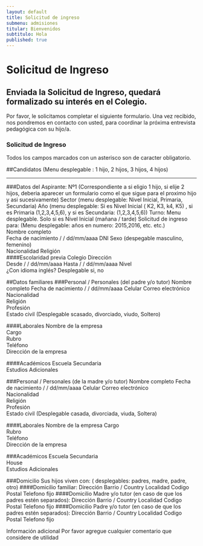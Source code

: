 ```yaml
---
layout: default
title: Solicitud de ingreso
submenu: admisiones
titular: Bienvenidos
subtitulo: Hola
published: true
---
```


# Solicitud de Ingreso

## Enviada la Solicitud de Ingreso, quedará formalizado su interés en el Colegio.  

Por favor, le solicitamos completar el siguiente formulario. Una vez recibido, nos pondremos en contacto con usted, para coordinar la próxima entrevista pedagógica con su hijo/a. 


### Solicitud de Ingreso
Todos los campos marcados con un asterisco son de caracter obligatorio.

##Candidatos (Menu desplegable : 1 hijo, 2 hijos, 3 hijos, 4 hijos)

---

###Datos del Aspirante: Nº1 (Correspondiente a si eligio 1 hijo, si elije 2 hijos, deberia aparecer un formulario como el que sigue para el proximo hijo y asi sucesivamente)
Sector (menu desplegable: Nivel Inicial, Primaria, Secundaria)
Año	(menu desplegable: Si es Nivel Inicial ( K2, K3, k4, K5) , si es Primaria (1,2,3,4,5,6), y si es Secundaria: (1,2,3,4,5,6))
Turno: Menu desplegable. Solo si es Nivel Inicial (mañana / tarde)
Solicitud de ingreso para: (Menu desplegable: años en numero: 2015,2016, etc. etc.)  
Nombre completo	 
Fecha de nacimiento	 /   /   dd/mm/aaaa 
DNI
Sexo (despegable masculino, femenino)	
Nacionalidad
Religión	
####Escolaridad previa
Colegio	
Dirección	
Desde	 /   /   dd/mm/aaaa
Hasta	 /   /   dd/mm/aaaa
Nivel	
¿Con idioma inglés?	Desplegable si, no

##Datos familiares
###Personal / Personales (del padre y/o tutor)
Nombre completo	
Fecha de nacimiento	 /   /   dd/mm/aaaa
Celular	
Correo electrónico	
Nacionalidad	
Religión	
Profesión	
Estado civil (Desplegable scasado, divorciado, viudo, Soltero)

####Laborales
Nombre de la empresa	
Cargo	
Rubro	
Teléfono	
Dirección de la empresa	

####Académicos
Escuela Secundaria	  
Estudios Adicionales	

###Personal / Personales (de la madre y/o tutor)
Nombre completo	
Fecha de nacimiento	 /   /   dd/mm/aaaa
Celular	
Correo electrónico	
Nacionalidad	
Religión	
Profesión	
Estado civil (Desplegable casada, divorciada, viuda, Soltera)

####Laborales
Nombre de la empresa
Cargo	
Rubro	
Teléfono	
Dirección de la empresa	

###Académicos
Escuela Secundaria	  
House	
Estudios Adicionales

###Domicilio 
Sus hijos viven con: ( desplegables: padres, madre, padre, otro)
####Domicilio familiar: 
Dirección
Barrio / Country
Localidad
Codigo Postal
Telefono fijo
####Domicilio Madre y/o tutor (en caso de que los padres estén separados): 
Dirección
Barrio / Country
Localidad
Codigo Postal
Telefono fijo
####Domicilio Padre y/o tutor (en caso de que los padres estén separados): 
Dirección
Barrio / Country
Localidad
Codigo Postal
Telefono fijo




Información adicional
Por favor agregue cualquier comentario que considere de utilidad

